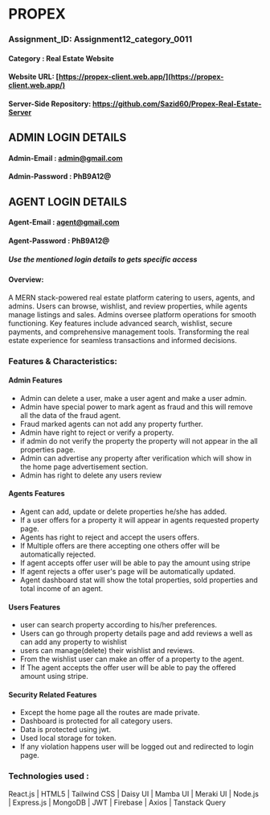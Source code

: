 
# PROPEX

### Assignment_ID: Assignment12_category_0011

#### Category : Real Estate Website

#### Website URL: [https://propex-client.web.app/](https://propex-client.web.app/)
#### Server-Side Repository: https://github.com/Sazid60/Propex-Real-Estate-Server



## ADMIN LOGIN DETAILS
#### Admin-Email : admin@gmail.com
#### Admin-Password : PhB9A12@

## AGENT LOGIN DETAILS
#### Agent-Email : agent@gmail.com
#### Agent-Password : PhB9A12@

##### ***Use the mentioned login details to gets specific access***


#### Overview:
A MERN stack-powered real estate platform catering to users, agents, and admins. Users can browse, wishlist, and review properties, while agents manage listings and sales. Admins oversee platform operations for smooth functioning. Key features include advanced search, wishlist, secure payments, and comprehensive management tools. Transforming the real estate experience for seamless transactions and informed decisions. 

### Features & Characteristics:


#### Admin Features
- Admin can delete a user, make a user agent and make a user admin.
- Admin have special power to mark agent as fraud and this will remove all the data of the fraud agent.
- Fraud marked agents can not add any property further.
- Admin have right to reject or verify a property.
- if admin do not verify the property the property will not appear in the all properties page.
- Admin can advertise any property after verification which will show in the home page advertisement section.
- Admin has right to delete any users review

#### Agents Features
- Agent can add, update or delete properties he/she has added.
- If a user offers for a property it will appear in agents requested property page.
- Agents has right to reject and accept the users offers.
- If Multiple offers are there accepting one others offer will be automatically rejected.
- If agent accepts offer user will be able to pay the amount using stripe
- If agent rejects a offer user's page will be automatically updated.
- Agent dashboard stat will show the total properties, sold properties and total income of an agent.

#### Users Features
- user can search property according to his/her preferences.
- Users can go through property details page and add reviews a well as can add any property to wishlist
- users can manage(delete) their wishlist and reviews.
- From the wishlist user can make an offer of a property to the agent.
- If The agent accepts the offer user will be able to pay the offered amount using stripe.

#### Security Related Features
- Except the home page all the routes are made private.
- Dashboard is protected for all category users.
- Data is protected using jwt.
- Used local storage for token.
- If any violation happens user will be logged out and redirected to login page.


### Technologies used : 
React.js | HTML5 | Tailwind CSS | Daisy UI | Mamba UI | Meraki UI | Node.js | Express.js | MongoDB | JWT | Firebase | Axios | Tanstack Query



